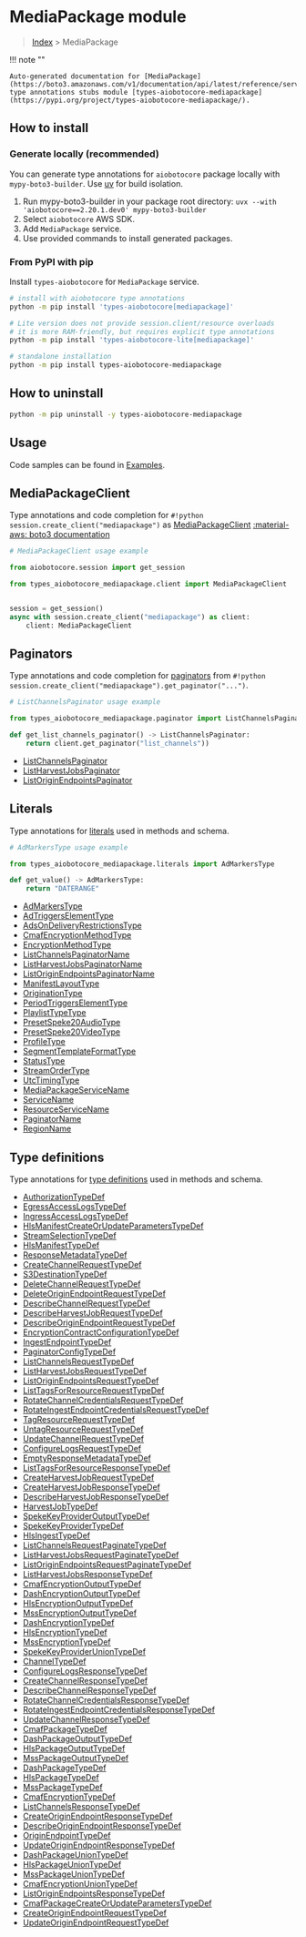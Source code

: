 # MediaPackage module

> [Index](../README.md) > MediaPackage


!!! note ""

    Auto-generated documentation for [MediaPackage](https://boto3.amazonaws.com/v1/documentation/api/latest/reference/services/mediapackage.html#mediapackage)
    type annotations stubs module [types-aiobotocore-mediapackage](https://pypi.org/project/types-aiobotocore-mediapackage/).

## How to install

### Generate locally (recommended)

You can generate type annotations for `aiobotocore` package locally with `mypy-boto3-builder`.
Use [uv](https://docs.astral.sh/uv/getting-started/installation/) for build isolation.

1. Run mypy-boto3-builder in your package root directory: `uvx --with 'aiobotocore==2.20.1.dev0' mypy-boto3-builder`
1. Select `aiobotocore` AWS SDK.
1. Add `MediaPackage` service.
1. Use provided commands to install generated packages.



### From PyPI with pip

Install `types-aiobotocore` for `MediaPackage` service.

```bash
# install with aiobotocore type annotations
python -m pip install 'types-aiobotocore[mediapackage]'

# Lite version does not provide session.client/resource overloads
# it is more RAM-friendly, but requires explicit type annotations
python -m pip install 'types-aiobotocore-lite[mediapackage]'

# standalone installation
python -m pip install types-aiobotocore-mediapackage
```



## How to uninstall

```bash
python -m pip uninstall -y types-aiobotocore-mediapackage
```

## Usage

Code samples can be found in [Examples](./usage.md).

## MediaPackageClient

Type annotations and code completion for  `#!python session.create_client("mediapackage")` as [MediaPackageClient](./client.md)
[:material-aws: boto3 documentation](https://boto3.amazonaws.com/v1/documentation/api/latest/reference/services/mediapackage.html#MediaPackage.Client)

```python
# MediaPackageClient usage example

from aiobotocore.session import get_session

from types_aiobotocore_mediapackage.client import MediaPackageClient


session = get_session()
async with session.create_client("mediapackage") as client:
    client: MediaPackageClient
```


## Paginators

Type annotations and code completion for
[paginators](./paginators.md)
from `#!python session.create_client("mediapackage").get_paginator("...")`.

```python
# ListChannelsPaginator usage example

from types_aiobotocore_mediapackage.paginator import ListChannelsPaginator

def get_list_channels_paginator() -> ListChannelsPaginator:
    return client.get_paginator("list_channels"))
```

- [ListChannelsPaginator](./paginators.md#listchannelspaginator)
- [ListHarvestJobsPaginator](./paginators.md#listharvestjobspaginator)
- [ListOriginEndpointsPaginator](./paginators.md#listoriginendpointspaginator)








## Literals

Type annotations for [literals](./literals.md) used in methods and schema.

```python
# AdMarkersType usage example

from types_aiobotocore_mediapackage.literals import AdMarkersType

def get_value() -> AdMarkersType:
    return "DATERANGE"
```

- [AdMarkersType](./literals.md#admarkerstype)
- [AdTriggersElementType](./literals.md#adtriggerselementtype)
- [AdsOnDeliveryRestrictionsType](./literals.md#adsondeliveryrestrictionstype)
- [CmafEncryptionMethodType](./literals.md#cmafencryptionmethodtype)
- [EncryptionMethodType](./literals.md#encryptionmethodtype)
- [ListChannelsPaginatorName](./literals.md#listchannelspaginatorname)
- [ListHarvestJobsPaginatorName](./literals.md#listharvestjobspaginatorname)
- [ListOriginEndpointsPaginatorName](./literals.md#listoriginendpointspaginatorname)
- [ManifestLayoutType](./literals.md#manifestlayouttype)
- [OriginationType](./literals.md#originationtype)
- [PeriodTriggersElementType](./literals.md#periodtriggerselementtype)
- [PlaylistTypeType](./literals.md#playlisttypetype)
- [PresetSpeke20AudioType](./literals.md#presetspeke20audiotype)
- [PresetSpeke20VideoType](./literals.md#presetspeke20videotype)
- [ProfileType](./literals.md#profiletype)
- [SegmentTemplateFormatType](./literals.md#segmenttemplateformattype)
- [StatusType](./literals.md#statustype)
- [StreamOrderType](./literals.md#streamordertype)
- [UtcTimingType](./literals.md#utctimingtype)
- [MediaPackageServiceName](./literals.md#mediapackageservicename)
- [ServiceName](./literals.md#servicename)
- [ResourceServiceName](./literals.md#resourceservicename)
- [PaginatorName](./literals.md#paginatorname)
- [RegionName](./literals.md#regionname)




## Type definitions

Type annotations for [type definitions](./type_defs.md) used in methods and schema.

- [AuthorizationTypeDef](./type_defs.md#authorizationtypedef)
- [EgressAccessLogsTypeDef](./type_defs.md#egressaccesslogstypedef)
- [IngressAccessLogsTypeDef](./type_defs.md#ingressaccesslogstypedef)
- [HlsManifestCreateOrUpdateParametersTypeDef](./type_defs.md#hlsmanifestcreateorupdateparameterstypedef)
- [StreamSelectionTypeDef](./type_defs.md#streamselectiontypedef)
- [HlsManifestTypeDef](./type_defs.md#hlsmanifesttypedef)
- [ResponseMetadataTypeDef](./type_defs.md#responsemetadatatypedef)
- [CreateChannelRequestTypeDef](./type_defs.md#createchannelrequesttypedef)
- [S3DestinationTypeDef](./type_defs.md#s3destinationtypedef)
- [DeleteChannelRequestTypeDef](./type_defs.md#deletechannelrequesttypedef)
- [DeleteOriginEndpointRequestTypeDef](./type_defs.md#deleteoriginendpointrequesttypedef)
- [DescribeChannelRequestTypeDef](./type_defs.md#describechannelrequesttypedef)
- [DescribeHarvestJobRequestTypeDef](./type_defs.md#describeharvestjobrequesttypedef)
- [DescribeOriginEndpointRequestTypeDef](./type_defs.md#describeoriginendpointrequesttypedef)
- [EncryptionContractConfigurationTypeDef](./type_defs.md#encryptioncontractconfigurationtypedef)
- [IngestEndpointTypeDef](./type_defs.md#ingestendpointtypedef)
- [PaginatorConfigTypeDef](./type_defs.md#paginatorconfigtypedef)
- [ListChannelsRequestTypeDef](./type_defs.md#listchannelsrequesttypedef)
- [ListHarvestJobsRequestTypeDef](./type_defs.md#listharvestjobsrequesttypedef)
- [ListOriginEndpointsRequestTypeDef](./type_defs.md#listoriginendpointsrequesttypedef)
- [ListTagsForResourceRequestTypeDef](./type_defs.md#listtagsforresourcerequesttypedef)
- [RotateChannelCredentialsRequestTypeDef](./type_defs.md#rotatechannelcredentialsrequesttypedef)
- [RotateIngestEndpointCredentialsRequestTypeDef](./type_defs.md#rotateingestendpointcredentialsrequesttypedef)
- [TagResourceRequestTypeDef](./type_defs.md#tagresourcerequesttypedef)
- [UntagResourceRequestTypeDef](./type_defs.md#untagresourcerequesttypedef)
- [UpdateChannelRequestTypeDef](./type_defs.md#updatechannelrequesttypedef)
- [ConfigureLogsRequestTypeDef](./type_defs.md#configurelogsrequesttypedef)
- [EmptyResponseMetadataTypeDef](./type_defs.md#emptyresponsemetadatatypedef)
- [ListTagsForResourceResponseTypeDef](./type_defs.md#listtagsforresourceresponsetypedef)
- [CreateHarvestJobRequestTypeDef](./type_defs.md#createharvestjobrequesttypedef)
- [CreateHarvestJobResponseTypeDef](./type_defs.md#createharvestjobresponsetypedef)
- [DescribeHarvestJobResponseTypeDef](./type_defs.md#describeharvestjobresponsetypedef)
- [HarvestJobTypeDef](./type_defs.md#harvestjobtypedef)
- [SpekeKeyProviderOutputTypeDef](./type_defs.md#spekekeyprovideroutputtypedef)
- [SpekeKeyProviderTypeDef](./type_defs.md#spekekeyprovidertypedef)
- [HlsIngestTypeDef](./type_defs.md#hlsingesttypedef)
- [ListChannelsRequestPaginateTypeDef](./type_defs.md#listchannelsrequestpaginatetypedef)
- [ListHarvestJobsRequestPaginateTypeDef](./type_defs.md#listharvestjobsrequestpaginatetypedef)
- [ListOriginEndpointsRequestPaginateTypeDef](./type_defs.md#listoriginendpointsrequestpaginatetypedef)
- [ListHarvestJobsResponseTypeDef](./type_defs.md#listharvestjobsresponsetypedef)
- [CmafEncryptionOutputTypeDef](./type_defs.md#cmafencryptionoutputtypedef)
- [DashEncryptionOutputTypeDef](./type_defs.md#dashencryptionoutputtypedef)
- [HlsEncryptionOutputTypeDef](./type_defs.md#hlsencryptionoutputtypedef)
- [MssEncryptionOutputTypeDef](./type_defs.md#mssencryptionoutputtypedef)
- [DashEncryptionTypeDef](./type_defs.md#dashencryptiontypedef)
- [HlsEncryptionTypeDef](./type_defs.md#hlsencryptiontypedef)
- [MssEncryptionTypeDef](./type_defs.md#mssencryptiontypedef)
- [SpekeKeyProviderUnionTypeDef](./type_defs.md#spekekeyprovideruniontypedef)
- [ChannelTypeDef](./type_defs.md#channeltypedef)
- [ConfigureLogsResponseTypeDef](./type_defs.md#configurelogsresponsetypedef)
- [CreateChannelResponseTypeDef](./type_defs.md#createchannelresponsetypedef)
- [DescribeChannelResponseTypeDef](./type_defs.md#describechannelresponsetypedef)
- [RotateChannelCredentialsResponseTypeDef](./type_defs.md#rotatechannelcredentialsresponsetypedef)
- [RotateIngestEndpointCredentialsResponseTypeDef](./type_defs.md#rotateingestendpointcredentialsresponsetypedef)
- [UpdateChannelResponseTypeDef](./type_defs.md#updatechannelresponsetypedef)
- [CmafPackageTypeDef](./type_defs.md#cmafpackagetypedef)
- [DashPackageOutputTypeDef](./type_defs.md#dashpackageoutputtypedef)
- [HlsPackageOutputTypeDef](./type_defs.md#hlspackageoutputtypedef)
- [MssPackageOutputTypeDef](./type_defs.md#msspackageoutputtypedef)
- [DashPackageTypeDef](./type_defs.md#dashpackagetypedef)
- [HlsPackageTypeDef](./type_defs.md#hlspackagetypedef)
- [MssPackageTypeDef](./type_defs.md#msspackagetypedef)
- [CmafEncryptionTypeDef](./type_defs.md#cmafencryptiontypedef)
- [ListChannelsResponseTypeDef](./type_defs.md#listchannelsresponsetypedef)
- [CreateOriginEndpointResponseTypeDef](./type_defs.md#createoriginendpointresponsetypedef)
- [DescribeOriginEndpointResponseTypeDef](./type_defs.md#describeoriginendpointresponsetypedef)
- [OriginEndpointTypeDef](./type_defs.md#originendpointtypedef)
- [UpdateOriginEndpointResponseTypeDef](./type_defs.md#updateoriginendpointresponsetypedef)
- [DashPackageUnionTypeDef](./type_defs.md#dashpackageuniontypedef)
- [HlsPackageUnionTypeDef](./type_defs.md#hlspackageuniontypedef)
- [MssPackageUnionTypeDef](./type_defs.md#msspackageuniontypedef)
- [CmafEncryptionUnionTypeDef](./type_defs.md#cmafencryptionuniontypedef)
- [ListOriginEndpointsResponseTypeDef](./type_defs.md#listoriginendpointsresponsetypedef)
- [CmafPackageCreateOrUpdateParametersTypeDef](./type_defs.md#cmafpackagecreateorupdateparameterstypedef)
- [CreateOriginEndpointRequestTypeDef](./type_defs.md#createoriginendpointrequesttypedef)
- [UpdateOriginEndpointRequestTypeDef](./type_defs.md#updateoriginendpointrequesttypedef)

